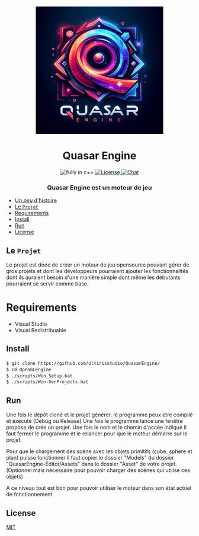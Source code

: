 <p align=center>
  <img src="logo.webp" height="344" width="344"/>
</p>
<h1 align=center>Quasar Engine</h1>
<p align=center>
  <img src="https://img.shields.io/badge/Made%20with-C++-%23f7df1e?style=for-the-badge" alt="fully in c++"/>
  <a href="https://choosealicense.com/licenses/mit/">
    <img src="https://img.shields.io/badge/license-MIT-yellow.svg?style=for-the-badge" alt="License"/>
  </a>
  <a href="https://discord.gg/">
    <img src="https://img.shields.io/discord/265104803531587584.svg?logo=discord&style=for-the-badge" alt="Chat"/>
  </a>
</p>
<h3 align=center>Quasar Engine est un moteur de jeu</h3>

- [Un _peu_ d'histoire](#un-peu-d-histoire)
- [Le `Projet`](#le-projet)
- [Requirements](#requirements)
- [Install](#install)
- [Run](#run)
- [License](#license)

## Le `Projet`

Le projet est donc de créer un moteur de jeu opensource pouvant gérer de gros projets et dont les développeurs pourraient ajouter les fonctionnalités dont ils auraient besoin d'une manière simple dont même les débutants pourraient se servir comme base.

# Requirements

- Visual Studio
- Visual Redistribuable

## Install

```bash
$ git clone https://github.com/ultirisstudio/QuasarEngine/
$ cd OpenGLEngine
$ ./scripts/Win_Setup.bat
$ ./scripts/Win-GenProjects.bat
```

## Run

Une fois le dépôt cloné et le projet générer, le programme peux etre compilé et éxécuté (Debug ou Release)
Une fois le programme lancé une fenêtre propose de crée un projet.
Une fois le nom et le chemin d'accée indiqué il faut fermer le programme et le relancer pour que le moteur démarre sur le projet.

Pour que le chargement des scène avec les objets primitifs (cube, sphere et plan) puisse fonctionner il faut copier le dossier "Models" du dossier "QuasarEngine-Editor/Assets" dans le dossier "Asset" de votre projet.
(Optionnel mais nécessaire pour pouvoir charger des scènes qui utilise ces objets)

A ce niveau tout est bon pour pouvoir utiliser le moteur dans son état actuel de fonctionnement

## License

[MIT](https://choosealicense.com/licenses/mit/)
